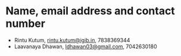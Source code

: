 # Name, email address and contact number
- Rintu Kutum, rintu.kutum@igib.in, 7838369344
- Laavanaya Dhawan, ldhawan03@gmail.com, 7042630180

